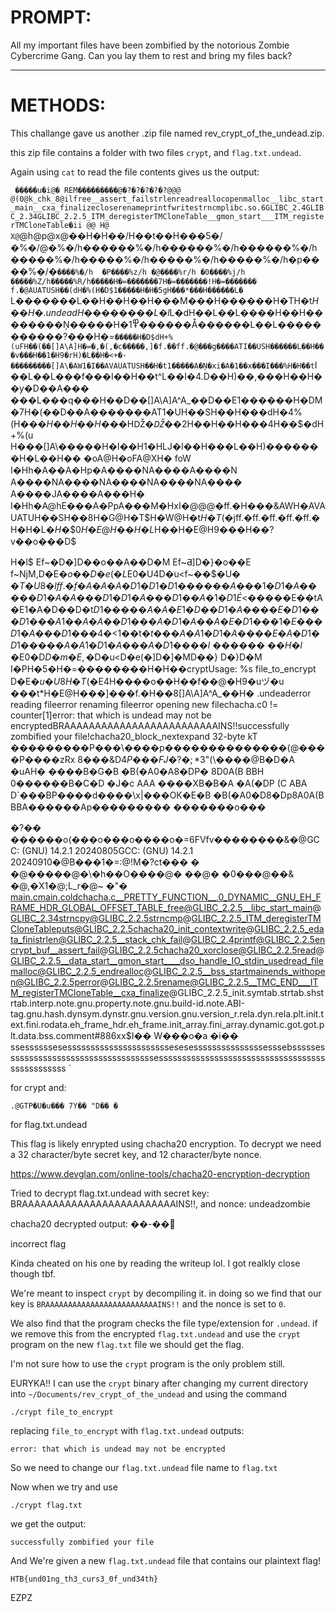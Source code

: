 # PROMPT:

All my important files have been zombified by the notorious Zombie Cybercrime Gang. Can you lay them to rest and bring my files back?

---

# METHODS:

This challange gave us another .zip file named rev_crypt_of_the_undead.zip. 

this zip file contains a folder with two files `crypt`, and `flag.txt.undead`. 

Again using `cat` to read the file contents gives us the output:

` �����u�i@� REM���������@�?�?�?�?�?@@@ @(0@k_chk_8@ilfree__assert_failstrlenreadreallocopenmalloc__libc_start_main__cxa_finalizecloserenameprintfwritestrncmplibc.so.6GLIBC_2.4GLIBC_2.34GLIBC_2.2.5_ITM_deregisterTMCloneTable__gmon_start___ITM_registerTMCloneTable�ii
@@
  H@
X@`@h@p@x@��H�H��/H��t��H���5�/�%�/@�%�/h������%�/h������%�/h������%�/h�����%�/h�����%�/h�����%�/h�����%�/h�p����%�/�`����%�/h	�P����%z/h
�@����%r/h
          �0����%j/h
�����%Z/h�����%R/h�����H�=�������7H�=�������!H�=�������
                                                       f.�@AUATUSH��(dH�%(H�D$1�����H�H�5gH���*���H������L�`	L�������L��H��H��H���M���H������H�TH�t$H��H�.undeadH�
                                                                                                                                                                     �������L�l$L�dH��L��L����H��H��������Ņ�����H�߾1������Å������L��L�����������?���H�=`�����H�D$dH+%(uFH��(��[]A\A]H�=�,�(,�c�����,]�f.��ff.�@���g����ATI��USH������L��H���v���H��1�H9�rH)�L��H�<+�-���������[]A\�AW1�I��AVAUATUSH��H�t1�����A�Ņ�xi�A�1��x���I���%H�H��t`I��L��L���f���I��H��t^L��I�4.D��H)��,���H��H��y�D��A���	���L���q���H��D��[]A\A]A^A_��D��E1������H�DM�7H�(��D��A�������AT1�UH��SH��H���dH�4%(H��$�H��H��H��$�HǄ$�Ǆ$��2H��H��H���4H��$�dH+%(u
                                                               H���[]A\�����H�I��H1�HǇ�I��H���L��H)�������H�L��H�� �oA@H�oFA@XH�
foW
   I�Hh�A��A�Hp�A����NA����A����N
                                 A����NA����NA����NA����NA����
A����JA����A���H�
I�Hh�A@hE���A�PpA���M�HxI�@@@�ff.�H���&AWH�AVAUATUH��SH��8H�G@H�T$H�W@H�t$H�T$(�jff.�ff.�ff.�ff.�ff.�H�H�L$�H�\$0H�E@H��H�L$H��H�E@H9���H��?v��o���D$

H�l$ Ef~�D�]D��o��A��D�M
                        Ef~Ƌ]D�}�o��E f~ǋM,D�E$�o��D�e(�L$E0�U4D�u<f~��$�U�
                                                                           $�T�U8�lff.�f�A�A�A�D1�D1�D1������A���1�D1�A���
                                                                                                                          ��
                                                                                                                            D1�A�A���
                                                                                                                                     D1�D1�A���D1��A�1�D1É<$�����E��tA�E1�A�D��D�t$D1�����A�A�E1�D��D1�A��
                                                                                                                                                                                                          ��E�D1���D1���A1��A�A��D1���
                                                                                                                                                                                                                                      A�D1�A��A�E�D1���1�E���
                                                                                                                                                                                                                                                             D1�A���D1���4�<$1��t$�t���A�A1�D1�A��
              ��E�A�D1�D1����
                             �A�A1�D1�A���A�D1����l$
                                                    ������
                                                          $��H�l$ �E0�D$D�m�E,�$D�u<D�e(�]D�]�MD��} D�}D�M
I�PH�5�H�=��������H�H��cryptUsage: %s file_to_encrypt                                                     D�E$�u�U8H�T$(�E4H����o��H��f��@�H9�uヅ�u	���t*H�E@H���]���f.�H��8[]A\A]A^A_��H�
.undeaderror reading fileerror renaming fileerror opening new filechacha.c0 != counter[1]error: that which is undead may not be encryptedBRAAAAAAAAAAAAAAAAAAAAAAAAAINS!!successfully zombified your file!chacha20_block_nextexpand 32-byte kT	���������P���\����p��������������(@����P����zRx
          8���&D$4P���FJ
                        �?�;*3$"(\����@B�D�A �uAH�
                                                  ����B�G�B �B(�A0�A8�DP�
8D0A(B BBH
          0������B�C�D �J�c
 AAA
    ����XB�B�A �A(�DP
(C ABA
      D`���BP����d����\x|���OK�E�B �B(�A0�D8�Dp8A0A(B BBA������Ap���������
�������o���


�?��	������o(���o���o����o�=6FVfv��������&�@GCC: (GNU) 14.2.1 20240805GCC: (GNU) 14.2.1 20240910�@B���1�=:@!M�?ct��� � �@�����@�\�h��O����@� ��@� �0���@��&
                                                                                                                                                               �@,�X1�@;L_r�@~ �"�
                                                                                                                                                                                  main.cmain.coldchacha.c__PRETTY_FUNCTION__.0_DYNAMIC__GNU_EH_FRAME_HDR_GLOBAL_OFFSET_TABLE_free@GLIBC_2.2.5__libc_start_main@GLIBC_2.34strncpy@GLIBC_2.2.5strncmp@GLIBC_2.2.5_ITM_deregisterTMCloneTableputs@GLIBC_2.2.5chacha20_init_contextwrite@GLIBC_2.2.5_edata_finistrlen@GLIBC_2.2.5__stack_chk_fail@GLIBC_2.4printf@GLIBC_2.2.5encrypt_buf__assert_fail@GLIBC_2.2.5chacha20_xorclose@GLIBC_2.2.5read@GLIBC_2.2.5__data_start__gmon_start____dso_handle_IO_stdin_usedread_filemalloc@GLIBC_2.2.5_endrealloc@GLIBC_2.2.5__bss_startmainends_withopen@GLIBC_2.2.5perror@GLIBC_2.2.5rename@GLIBC_2.2.5__TMC_END___ITM_registerTMCloneTable__cxa_finalize@GLIBC_2.2.5_init.symtab.strtab.shstrtab.interp.note.gnu.property.note.gnu.build-id.note.ABI-tag.gnu.hash.dynsym.dynstr.gnu.version.gnu.version_r.rela.dyn.rela.plt.init.text.fini.rodata.eh_frame_hdr.eh_frame.init_array.fini_array.dynamic.got.got.plt.data.bss.comment#886xx$I�� W���o�a
                                                                                                                                                                                                                                                                              �i��
                                                                                                                                             ssessssssesessssssssssssssssssssssesesesssssssssssssssesssebsssssessssssssssssssssssssssssssssssssessssssssssssssssssssssssssssssssssssssssssssssss `

for crypt and:

`.@GTP�U�u���
    7Y�� "D��
             �`

for flag.txt.undead

This flag is likely enrypted using chacha20 encryption. To decrypt we need a 32 character/byte secret key, and 12 character/byte nonce.

https://www.devglan.com/online-tools/chacha20-encryption-decryption

Tried to decrypt flag.txt.undead with secret key: BRAAAAAAAAAAAAAAAAAAAAAAAAAINS!!, and nonce: undeadzombie

chacha20 decrypted output: ��-��

incorrect flag

Kinda cheated on his one by reading the writeup lol. I got realkly close though tbf.

We're meant to inspect `crypt` by decompiling it. in doing so we find that our key is `BRAAAAAAAAAAAAAAAAAAAAAAAAAINS!!` and the nonce is set to `0`.

We also find that the program checks the file type/extension for `.undead`. if we remove this from the encrypted `flag.txt.undead` and use the `crypt` program on the new `flag.txt` file we should get the flag. 

I'm not sure how to use the `crypt` program is the only problem still.

EURYKA!! I can use the `crypt` binary after changing my current directory into `~/Documents/rev_crypt_of_the_undead` and using the command 

`./crypt file_to_encrypt`

replacing `file_to_encrypt` with `flag.txt.undead` outputs:

`error: that which is undead may not be encrypted`

So we need to change our `flag.txt.undead` file name to `flag.txt`

Now when we try and use

`./crypt flag.txt`

we get the output:

`successfully zombified your file`

And We're given a new `flag.txt.undead` file that contains our plaintext flag!

`HTB{und01ng_th3_curs3_0f_und34th}`

EZPZ
